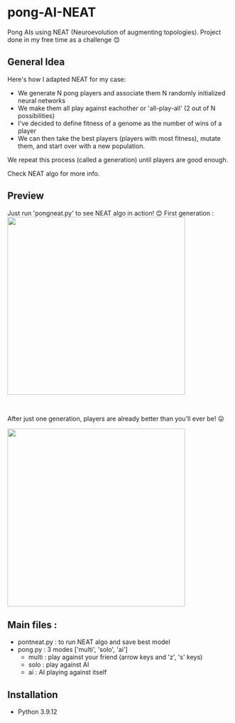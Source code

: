 # pong-AI-NEAT
Pong AIs using NEAT (Neuroevolution of augmenting topologies).
Project done in my free time as a challenge :blush: 

## General Idea 
Here's how I adapted NEAT for my case: 
  - We generate N pong players and associate them N randomly initialized neural networks
  - We make them all play against eachother or 'all-play-all' (2 out of N possibilities)
  - I've decided to define fitness of a genome as the number of wins of a player
  - We can then take the best players (players with most fitness), mutate them, and start over with a new population. 

We repeat this process (called a generation) until players are good enough. 

Check NEAT algo for more info. 

## Preview 

Just run 'pongneat.py' to see NEAT algo in action! :blush:
First generation : 
<img src='https://user-images.githubusercontent.com/62900180/187650832-4fc3fb0b-dc8f-4e9f-bbb5-a9b00ce1af38.gif' height="400">

<br/>

After just one generation, players are already better than you'll ever be! :stuck_out_tongue:

<img src='https://user-images.githubusercontent.com/62900180/187650848-0e8fd93f-3dd1-4586-ad00-0784526c3705.gif' height="400">

<br/>

## Main files :
- pontneat.py : to run NEAT algo and save best model 
- pong.py : 3 modes ['multi', 'solo', 'ai']
    - multi : play against your friend (arrow keys and 'z', 's' keys) 
    - solo : play against AI 
    - ai : AI playing against itself 

## Installation 
- Python 3.9.12


